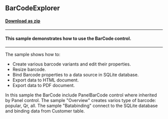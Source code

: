 ## BarCodeExplorer
#### [Download as zip](https://minhaskamal.github.io/DownGit/#/home?url=https://github.com/GrapeCity/ComponentOne-WinForms-Samples/tree/master/Core\BarCode)
____
#### This sample demonstrates how to use the BarCode control.
____
The sample shows how to: 
*  Create various barcode variants and edit their properties. 
*  Resize barcode. 
*  Bind Barcode properties to a data source in SQLite database. 
*  Export data to HTML document. 
*  Export data to PDF document. 

In this sample the BarCode include PanelBarCode control where inherited by Panel control. 
The sample "Overview" creates varios type of barcode: popular, Qr, all. 
The sample "Batabinding" connect to the SQLite database and binding data from Customer table. 

